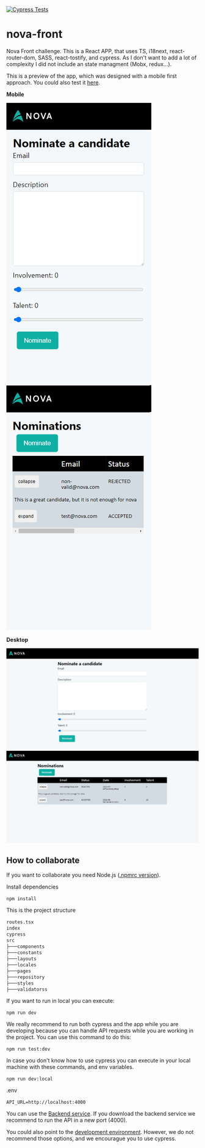 [![Cypress Tests](https://github.com/kevinccbsg/nova-front/actions/workflows/ci.yml/badge.svg?branch=main)](https://github.com/kevinccbsg/nova-front/actions/workflows/ci.yml)

# nova-front

Nova Front challenge. This is a React APP, that uses TS, i18next, react-router-dom, SASS, react-tostify, and cypress. As I don't want to add a lot of complexity I did not include an state managment (Mobx, redux...).

This is a preview of the app, which was designed with a mobile first approach. You could also test it [here](https://nova-challenge-front.herokuapp.com/).

**Mobile**

![nova mobile](https://github.com/kevinccbsg/nova-front/blob/main/images/mobile.png "nova mobile")
![nova nominations mobile](https://github.com/kevinccbsg/nova-front/blob/main/images/nominations.png "nova nominations mobile")

**Desktop**

![nova desktop](https://github.com/kevinccbsg/nova-front/blob/main/images/desktop.png "nova desktop")
![nova nominations desktop](https://github.com/kevinccbsg/nova-front/blob/main/images/nominations_desktop.png "nova nominations desktop")

## How to collaborate

If you want to collaborate you need Node.js ([.npmrc version](https://github.com/kevinccbsg/nova-front/blob/main/.nvmrc)).

Install dependencies

```
npm install
```

This is the project structure

```
routes.tsx
index
cypress
src
├───components
├───constants
├───layouts
├───locales
├───pages
├───repository
├───styles
├───validatorss
```

If you want to run in local you can execute:

```
npm run dev
```

We really recommend to run both cypress and the app while you are developing because you can handle API requests while you are working in the project. You can use this command to do this:

```
npm run test:dev
```

In case you don't know how to use cypress you can execute in your local machine with these commands, and env variables.

```
npm run dev:local
```

.env
```
API_URL=http://localhost:4000
```

You can use the [Backend service](https://github.com/kevinccbsg/nova-api). If you download the backend service we recommend to run the API in a new port (4000). 

You could also point to the [development environment](https://nova-challenge-api.herokuapp.com/api-docs). However, we do not recommend those options, and we encourague you to use cypress.
